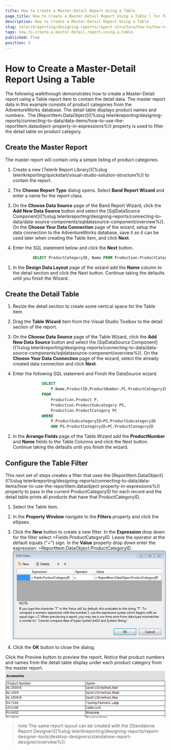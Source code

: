 ```yaml
---
title: How to Create a Master-Detail Report Using a Table
page_title: How to Create a Master-Detail Report Using a Table | for Telerik Reporting Documentation
description: How to Create a Master-Detail Report Using a Table
slug: telerikreporting/designing-reports/report-structure/how-to/how-to-create-a-master-detail-report-using-a-table
tags: how,to,create,a,master-detail,report,using,a,table
published: True
position: 5
---
```


# How to Create a Master-Detail Report Using a Table



The following walkthrough demonstrates how to create a Master-Detail report using a Table report item         to contain the detail data. The master report data in this example consists of product categories from the         AdventureWorks database. The detail table displays product names and numbers.          The [ReportItem.DataObject]({%slug telerikreporting/designing-reports/connecting-to-data/data-items/how-to-use-the-reportitem.dataobject-property-in-expressions%}) property is used to filter the detail         table on product category.       

## Create the Master Report

The master report will contain only a simple listing of product categories.

1. Create a new [Telerik Report Library]({%slug telerikreporting/quickstart/visual-studio-solution-structure%}) to contain the report.             

1. The __Choose Report Type__ dialog opens. Select __Band Report Wizard__ and enter a name for the report class.             

1. On the __Choose Data Source__ page of the Band Report Wizard, click the __Add New Data Source__ button and select the               [SqlDataSource Component]({%slug telerikreporting/designing-reports/connecting-to-data/data-source-components/sqldatasource-component/overview%}). On the __Choose Your Data Connection__ page of the wizard,               setup the data connection to the AdventureWorks database, save it so it can be used later when creating               the Table item, and click __Next__.             

1. Enter the SQL statement below and click the __Next__ button.             

	
````SQL
			SELECT ProductCategoryID, Name FROM Production.ProductCategory
````



1. In the __Design Data Layout__ page of the wizard add the __Name__ column               to the detail section and click the Next button. Continue taking the defaults until you finish the Wizard.             

## Create the Detail Table

1. Resize the detail section to create some vertical space for the Table item.

1. Drag the __Table Wizard__ item from the Visual Studio Toolbox to the detail section of the report.             

1. On the __Choose Data Source__ page of the Table Wizard, click the __Add New Data Source__ button and select the               [SqlDataSource Component]({%slug telerikreporting/designing-reports/connecting-to-data/data-source-components/sqldatasource-component/overview%}). On the __Choose Your Data Connection__ page of the wizard,               select the already created data connection and click __Next__.             

1. Enter the following SQL statement and Finish the DataSource wizard.

	
````SQL
				SELECT 
					P.Name,ProductID,ProductNumber,PC.ProductCategoryID
				FROM 
					Production.Product P,
					Production.ProductSubcategory PS,
					Production.ProductCategory PC
				WHERE 
					P.ProductSubcategoryID=PS.ProductSubcategoryID
					AND PS.ProductCategoryID=PC.ProductCategoryID
````



1. In the __Arrange Fields__ page of the Table Wizard add the __ProductNumber__ and __Name__ fields               to the Table Columns and click the Next button. Continue taking the defaults until you finish the wizard.             

## Configure the Table Filter

This next set of steps creates a filter that uses the [ReportItem.DataObject]({%slug telerikreporting/designing-reports/connecting-to-data/data-items/how-to-use-the-reportitem.dataobject-property-in-expressions%}) property to           pass in the current ProductCategoryID for each record and the detail table prints all products that have that ProductCategoryID.         

1. Select the Table item.             

1. In the __Property Window__ navigate to the __Filters__ property and click the ellipses.             

1. Click the __New__ button to create a new filter. In the __Expression__ drop down               for the filter select =Fields.ProductCategoryID. Leave the operator at the default equals ("=") sign. In the               __Value__ property drop down enter the expression: =ReportItem.DataObject.ProductCategoryID.               
  ![Master Detail Table 0001](images/MasterDetailTable0001.png)

1. Click the __OK__ button to close the dialog.             

Click the Preview button to preview the report.           Notice that product numbers and names from the detail table display under each product category from the master report.           
  ![Master Detail Table 0002](images/MasterDetailTable0002.png)

>note The same report layout can be created with the [Standalone Report Designer]({%slug telerikreporting/designing-reports/report-designer-tools/desktop-designers/standalone-report-designer/overview%}).           

